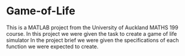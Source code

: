 # Game-of-Life
This is a MATLAB project from the University of Auckland MATHS 199 course.
In this project we were given the task to create a game of life simulator
In the project brief we were given the specifications of each function we were expected to create.
